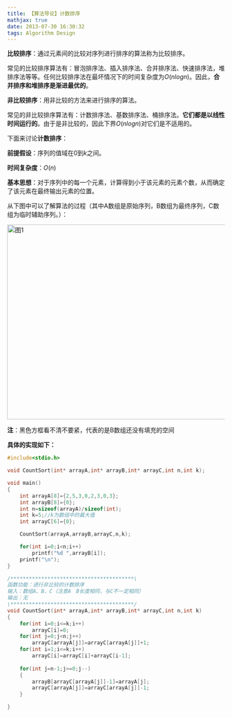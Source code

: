 ```yaml
---
title: 【算法导论】计数排序
mathjax: true
date: 2013-07-30 16:30:32
tags: Algorithm Design
---
```




**比较排序**：通过元素间的比较对序列进行排序的算法称为比较排序。

常见的比较排序算法有：冒泡排序法、插入排序法、合并排序法、快速排序法，堆排序法等等。任何比较排序法在最坏情况下的时间复杂度为$O(nlogn)$。因此，**合并排序和堆排序是渐进最优的**。

<!--more-->

**非比较排序**：用非比较的方法来进行排序的算法。

常见的非比较排序算法有：计数排序法、基数排序法、桶排序法。**它们都是以线性时间运行的**。由于是非比较的，因此下界$O(nlogn)$对它们是不适用的。

下面来讨论**计数排序**：

**前提假设**：序列的值域在$0$到$k$之间。

**时间复杂度**：$O(n)$

**基本思想**：对于序列中的每一个元素，计算得到小于该元素的元素个数，从而确定了该元素在最终输出元素的位置。

从下图中可以了解算法的过程（其中A数组是原始序列，B数组为最终序列，C数组为临时辅助序列。）：

<img src="https://cdn.jsdelivr.net/gh/tengweitw/FigureBed@latest/20130730b/20130730b_fig001.jpg" width="700" height="450" title="图1" alt="图1" >

**注**：黑色方框看不清不要紧，代表的是B数组还没有填充的空间



**具体的实现如下：**

```cpp
#include<stdio.h>

void CountSort(int* arrayA,int* arrayB,int* arrayC,int n,int k);

void main()
{
	int arrayA[8]={2,5,3,0,2,3,0,3};
	int arrayB[8]={0};
	int n=sizeof(arrayA)/sizeof(int);
	int k=5;//k为数组中的最大值
	int arrayC[6]={0};

	CountSort(arrayA,arrayB,arrayC,n,k);

	for(int i=0;i<n;i++)
		printf("%d ",arrayB[i]);
	printf("\n");
}

/****************************************\
函数功能：进行非比较的计数排序
输入：数组A、B、C（注意A　B长度相同，与C不一定相同）
输出：无
\****************************************/
void CountSort(int* arrayA,int* arrayB,int* arrayC,int n,int k)
{
	for(int i=0;i<=k;i++)
		arrayC[i]=0;
	for(int j=0;j<n;j++)
		arrayC[arrayA[j]]=arrayC[arrayA[j]]+1;
	for(int i=1;i<=k;i++)
		arrayC[i]=arrayC[i]+arrayC[i-1];
	
	for(int j=n-1;j>=0;j--)
	{
		arrayB[arrayC[arrayA[j]]-1]=arrayA[j];
		arrayC[arrayA[j]]=arrayC[arrayA[j]]-1;
	}

}
```

